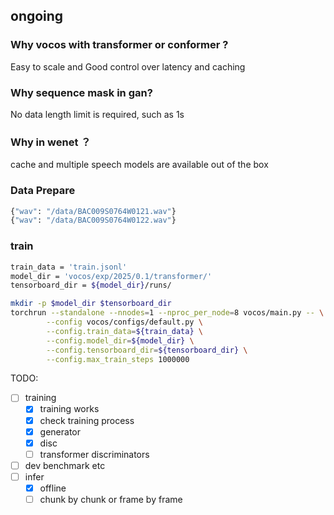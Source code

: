 ## ongoing

### Why vocos with transformer or conformer ?
Easy to scale and Good control over latency and caching

### Why sequence mask in gan?
No data length limit is required, such as 1s

###  Why in wenet ？
cache and multiple speech models are  available out of the box


### Data Prepare
```bash
{"wav": "/data/BAC009S0764W0121.wav"}
{"wav": "/data/BAC009S0764W0122.wav"}
```
### train
```bash
train_data = 'train.jsonl'
model_dir = 'vocos/exp/2025/0.1/transformer/'
tensorboard_dir = ${model_dir}/runs/

mkdir -p $model_dir $tensorboard_dir
torchrun --standalone --nnodes=1 --nproc_per_node=8 vocos/main.py -- \
        --config vocos/configs/default.py \
        --config.train_data=${train_data} \
        --config.model_dir=${model_dir} \
        --config.tensorboard_dir=${tensorboard_dir} \
        --config.max_train_steps 1000000
```

TODO:
- [ ] training 
  - [x] training works
  - [x] check training process
   - [x] generator
   - [x] disc
   - [ ] transformer discriminators
- [ ] dev benchmark etc
- [ ] infer
   - [x] offline
   - [ ] chunk by chunk or frame by frame
